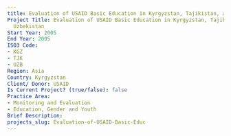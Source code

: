 ```yaml
---
title: Evaluation of USAID Basic Education in Kyrgyzstan, Tajikistan, and Uzbekistan
Project Title: Evaluation of USAID Basic Education in Kyrgyzstan, Tajikistan, and
  Uzbekistan
Start Year: 2005
End Year: 2005
ISO3 Code:
- KGZ
- TJK
- UZB
Region: Asia
Country: Kyrgyzstan
Client/ Donor: USAID
Is Current Project? (true/false): false
Practice Area:
- Monitoring and Evaluation
- Education, Gender and Youth
Brief Description: 
projects_slug: Evaluation-of-USAID-Basic-Educ
---
```



